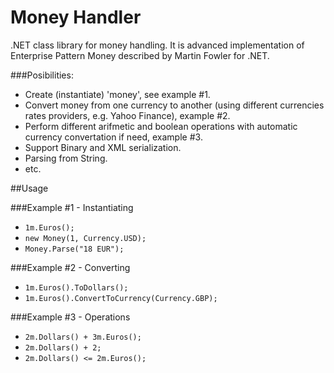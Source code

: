 Money Handler
===================

.NET class library for money handling. It is advanced implementation of Enterprise Pattern Money described by Martin Fowler for .NET.

###Posibilities:
* Create (instantiate) 'money', see example #1. 
* Convert money from one currency to another (using different currencies rates providers, e.g. Yahoo Finance), example #2.
* Perform different arifmetic and boolean operations with automatic currency convertation if need, example #3.
* Support Binary and XML serialization.
* Parsing from String.
* etc.

##Usage

###Example #1 - Instantiating

* <code>1m.Euros();</code>
* <code>new Money(1, Currency.USD);</code>
* <code>Money.Parse("18 EUR");</code>

###Example #2 - Converting

* <code>1m.Euros().ToDollars();</code>
* <code>1m.Euros().ConvertToCurrency(Currency.GBP);</code>

###Example #3 - Operations

* <code>2m.Dollars() + 3m.Euros();</code>
* <code>2m.Dollars() + 2;</code>
* <code>2m.Dollars() <= 2m.Euros();</code>
